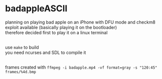 # badappleASCII

planning on playing bad apple on an iPhone with DFU mode and checkm8 exploit available (basically playing it on the bootloader)<br>
therefore decided first to play it on a linux terminal<br><br>

use `make` to build<br>
you need ncurses and SDL to compile it<br><br>

frames created with `ffmpeg -i badapple.mp4 -vf format=gray -s "120:45" frames/%4d.bmp`
